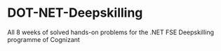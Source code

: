 # DOT-NET-Deepskilling
All 8 weeks of solved hands-on problems for the .NET FSE Deepskilling programme of Cognizant
